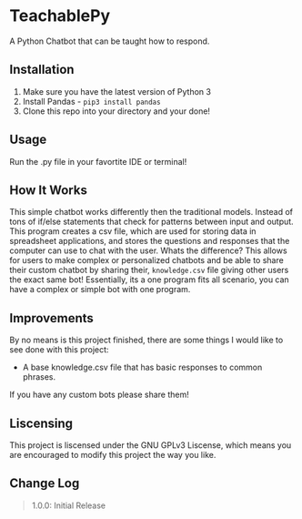 # TeachablePy
A Python Chatbot that can be taught how to respond.

## Installation
1. Make sure you have the latest version of Python 3
2. Install Pandas - `pip3 install pandas`
2. Clone this repo into your directory and your done!

## Usage
Run the .py file in your favortite IDE or terminal!

## How It Works
This simple chatbot works differently then the traditional models. 
Instead of tons of if/else statements that check for patterns between input and output. 
This program creates a csv file, which are used for storing data in spreadsheet applications, 
and stores the questions and responses that the computer can use to chat with the user. 
Whats the difference?
This allows for users to make complex or personalized chatbots and be able to share their custom chatbot by sharing their,
`knowledge.csv` file giving other users the exact same bot! 
Essentially, its a one program fits all scenario, you can have a complex or simple bot with one program.

## Improvements
By no means is this project finished, there are some things I would like to see done with this project:
- A base knowledge.csv file that has basic responses to common phrases.

If you have any custom bots please share them!

## Liscensing
This project is liscensed under the GNU GPLv3 Liscense,
which means you are encouraged to modify this project the way you like.

## Change Log
> 1.0.0: Initial Release <br />
